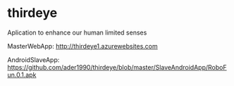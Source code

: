 thirdeye
========

Aplication to enhance our human limited senses

MasterWebApp: http://thirdeye1.azurewebsites.com

AndroidSlaveApp: https://github.com/ader1990/thirdeye/blob/master/SlaveAndroidApp/RoboFun.0.1.apk
